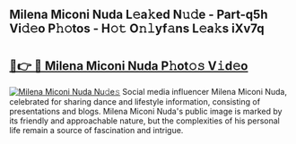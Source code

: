 ## Milena Miconi Nuda L𝚎a𝚔ed N𝚞𝚍e - Part-q5h Vi𝚍𝚎o P𝚑𝚘tos - H𝚘𝚝 O𝚗𝚕yf𝚊ns L𝚎a𝚔s iXv7q

# <h2><a href="http://kf5kb8x.oniu.top/?m=Milena+Miconi+Nuda">🔗👉 🔴 Milena Miconi Nuda P𝚑ot𝚘𝚜 V𝚒d𝚎o</a></h2>

[![Milena Miconi Nuda Nu𝚍e𝚜](https://i.imgur.com/0qMVB7G.gif)](http://kf5kb8x.oniu.top/?m=Milena+Miconi+Nuda)
Social media influencer Milena Miconi Nuda, celebrated for sharing dance and lifestyle information, consisting of presentations and blogs. Milena Miconi Nuda's public image is marked by its friendly and approachable nature, but the complexities of his personal life remain a source of fascination and intrigue.  
